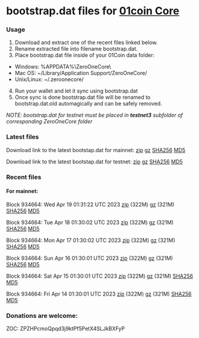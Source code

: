 # bootstrap.dat files for [01coin Core](https://01coin.io)

### Usage

1. Download and extract one of the recent files linked below.
2. Rename extracted file into filename bootstrap.dat.
3. Place bootstrap.dat file inside of your 01Coin data folder:
 - Windows: %APPDATA%\ZeroOneCore\
 - Mac OS: ~/Library/Application Support/ZeroOneCore/
 - Unix/Linux: ~/.zeroonecore/
4. Run your wallet and let it sync using bootstrap.dat
5. Once sync is done bootstrap.dat file will be renamed to bootstrap.dat.old automagically and can be safely removed.

_NOTE: bootstrap.dat for testnet must be placed in **testnet3** subfolder of corresponding ZeroOneCore folder_

### Latest files
Download link to the latest bootstap.dat for mainnet: [zip](https://files.01coin.io/mainnet/bootstrap.dat.zip) [gz](https://files.01coin.io/mainnet/bootstrap.dat.tar.gz) [SHA256](https://files.01coin.io/mainnet/sha256.txt) [MD5](https://files.01coin.io/mainnet/md5.txt)

Download link to the latest bootstap.dat for testnet: [zip](https://files.01coin.io/testnet/bootstrap.dat.zip) [gz](https://files.01coin.io/testnet/bootstrap.dat.tar.gz) [SHA256](https://files.01coin.io/testnet/sha256.txt) [MD5](https://files.01coin.io/testnet/md5.txt)

### Recent files

#### For mainnet:

Block 934664: Wed Apr 19 01:31:22 UTC 2023 [zip](https://files.01coin.io/mainnet/2023-04-19/bootstrap.dat.zip) (322M) [gz](https://files.01coin.io/mainnet/2023-04-19/bootstrap.dat.tar.gz) (321M) [SHA256](https://files.01coin.io/mainnet/2023-04-19/sha256.txt) [MD5](https://files.01coin.io/mainnet/2023-04-19/md5.txt)

Block 934664: Tue Apr 18 01:30:02 UTC 2023 [zip](https://files.01coin.io/mainnet/2023-04-18/bootstrap.dat.zip) (322M) [gz](https://files.01coin.io/mainnet/2023-04-18/bootstrap.dat.tar.gz) (321M) [SHA256](https://files.01coin.io/mainnet/2023-04-18/sha256.txt) [MD5](https://files.01coin.io/mainnet/2023-04-18/md5.txt)

Block 934664: Mon Apr 17 01:30:02 UTC 2023 [zip](https://files.01coin.io/mainnet/2023-04-17/bootstrap.dat.zip) (322M) [gz](https://files.01coin.io/mainnet/2023-04-17/bootstrap.dat.tar.gz) (321M) [SHA256](https://files.01coin.io/mainnet/2023-04-17/sha256.txt) [MD5](https://files.01coin.io/mainnet/2023-04-17/md5.txt)

Block 934664: Sun Apr 16 01:30:01 UTC 2023 [zip](https://files.01coin.io/mainnet/2023-04-16/bootstrap.dat.zip) (322M) [gz](https://files.01coin.io/mainnet/2023-04-16/bootstrap.dat.tar.gz) (321M) [SHA256](https://files.01coin.io/mainnet/2023-04-16/sha256.txt) [MD5](https://files.01coin.io/mainnet/2023-04-16/md5.txt)

Block 934664: Sat Apr 15 01:30:01 UTC 2023 [zip](https://files.01coin.io/mainnet/2023-04-15/bootstrap.dat.zip) (322M) [gz](https://files.01coin.io/mainnet/2023-04-15/bootstrap.dat.tar.gz) (321M) [SHA256](https://files.01coin.io/mainnet/2023-04-15/sha256.txt) [MD5](https://files.01coin.io/mainnet/2023-04-15/md5.txt)

Block 934664: Fri Apr 14 01:30:01 UTC 2023 [zip](https://files.01coin.io/mainnet/2023-04-14/bootstrap.dat.zip) (322M) [gz](https://files.01coin.io/mainnet/2023-04-14/bootstrap.dat.tar.gz) (321M) [SHA256](https://files.01coin.io/mainnet/2023-04-14/sha256.txt) [MD5](https://files.01coin.io/mainnet/2023-04-14/md5.txt)


### Donations are welcome:

ZOC: ZPZHPcmoQpqd3j9ktPf5PetX4SLJkBXFyP
